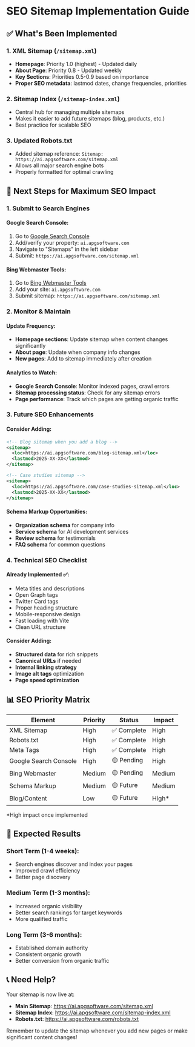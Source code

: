 # SEO Sitemap Implementation Guide

## ✅ What's Been Implemented

### 1. **XML Sitemap** (`/sitemap.xml`)
- **Homepage**: Priority 1.0 (highest) - Updated daily
- **About Page**: Priority 0.8 - Updated weekly  
- **Key Sections**: Priorities 0.5-0.9 based on importance
- **Proper SEO metadata**: lastmod dates, change frequencies, priorities

### 2. **Sitemap Index** (`/sitemap-index.xml`)
- Central hub for managing multiple sitemaps
- Makes it easier to add future sitemaps (blog, products, etc.)
- Best practice for scalable SEO

### 3. **Updated Robots.txt**
- Added sitemap reference: `Sitemap: https://ai.apgsoftware.com/sitemap.xml`
- Allows all major search engine bots
- Properly formatted for optimal crawling

## 🚀 Next Steps for Maximum SEO Impact

### 1. **Submit to Search Engines**

#### Google Search Console:
1. Go to [Google Search Console](https://search.google.com/search-console)
2. Add/verify your property: `ai.apgsoftware.com`
3. Navigate to "Sitemaps" in the left sidebar
4. Submit: `https://ai.apgsoftware.com/sitemap.xml`

#### Bing Webmaster Tools:
1. Go to [Bing Webmaster Tools](https://www.bing.com/webmasters)
2. Add your site: `ai.apgsoftware.com`
3. Submit sitemap: `https://ai.apgsoftware.com/sitemap.xml`

### 2. **Monitor & Maintain**

#### Update Frequency:
- **Homepage sections**: Update sitemap when content changes significantly
- **About page**: Update when company info changes
- **New pages**: Add to sitemap immediately after creation

#### Analytics to Watch:
- **Google Search Console**: Monitor indexed pages, crawl errors
- **Sitemap processing status**: Check for any sitemap errors
- **Page performance**: Track which pages are getting organic traffic

### 3. **Future SEO Enhancements**

#### Consider Adding:
```xml
<!-- Blog sitemap when you add a blog -->
<sitemap>
  <loc>https://ai.apgsoftware.com/blog-sitemap.xml</loc>
  <lastmod>2025-XX-XX</lastmod>
</sitemap>

<!-- Case studies sitemap -->
<sitemap>
  <loc>https://ai.apgsoftware.com/case-studies-sitemap.xml</loc>
  <lastmod>2025-XX-XX</lastmod>
</sitemap>
```

#### Schema Markup Opportunities:
- **Organization schema** for company info
- **Service schema** for AI development services
- **Review schema** for testimonials
- **FAQ schema** for common questions

### 4. **Technical SEO Checklist**

#### Already Implemented ✅:
- Meta titles and descriptions
- Open Graph tags
- Twitter Card tags
- Proper heading structure
- Mobile-responsive design
- Fast loading with Vite
- Clean URL structure

#### Consider Adding:
- **Structured data** for rich snippets
- **Canonical URLs** if needed
- **Internal linking strategy**
- **Image alt tags** optimization
- **Page speed optimization**

## 📊 SEO Priority Matrix

| Element | Priority | Status | Impact |
|---------|----------|---------|---------|
| XML Sitemap | High | ✅ Complete | High |
| Robots.txt | High | ✅ Complete | High |
| Meta Tags | High | ✅ Complete | High |
| Google Search Console | High | 🟡 Pending | High |
| Bing Webmaster | Medium | 🟡 Pending | Medium |
| Schema Markup | Medium | 🟡 Future | Medium |
| Blog/Content | Low | 🟡 Future | High* |

*High impact once implemented

## 🎯 Expected Results

### Short Term (1-4 weeks):
- Search engines discover and index your pages
- Improved crawl efficiency
- Better page discovery

### Medium Term (1-3 months):
- Increased organic visibility
- Better search rankings for target keywords
- More qualified traffic

### Long Term (3-6 months):
- Established domain authority
- Consistent organic growth
- Better conversion from organic traffic

## 📞 Need Help?

Your sitemap is now live at:
- **Main Sitemap**: https://ai.apgsoftware.com/sitemap.xml
- **Sitemap Index**: https://ai.apgsoftware.com/sitemap-index.xml
- **Robots.txt**: https://ai.apgsoftware.com/robots.txt

Remember to update the sitemap whenever you add new pages or make significant content changes! 